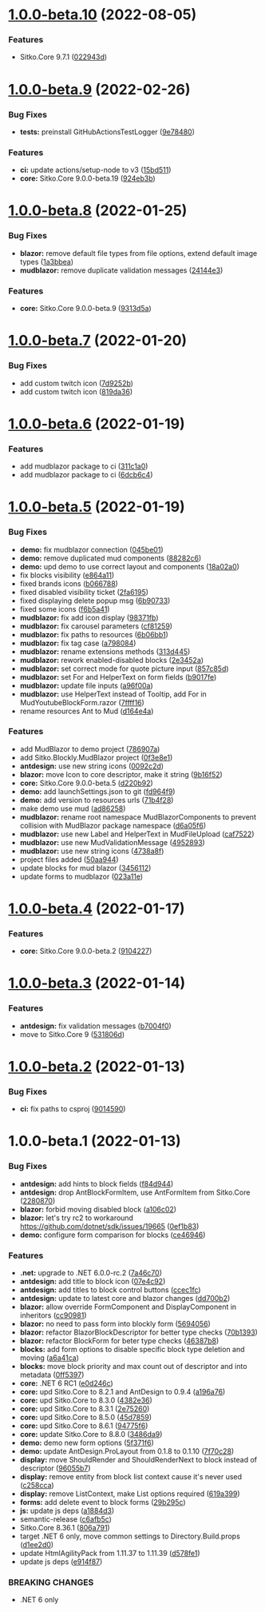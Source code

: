 # [1.0.0-beta.10](https://github.com/sitkoru/Sitko.Blockly/compare/1.0.0-beta.9...1.0.0-beta.10) (2022-08-05)


### Features

* Sitko.Core 9.7.1 ([022943d](https://github.com/sitkoru/Sitko.Blockly/commit/022943d145380cda29a7cc8f084c9e9d3e2f0529))

# [1.0.0-beta.9](https://github.com/sitkoru/Sitko.Blockly/compare/1.0.0-beta.8...1.0.0-beta.9) (2022-02-26)


### Bug Fixes

* **tests:** preinstall GitHubActionsTestLogger ([9e78480](https://github.com/sitkoru/Sitko.Blockly/commit/9e784808daa2602d0242b590c55ded123c1a77b0))


### Features

* **ci:** update actions/setup-node to v3 ([15bd511](https://github.com/sitkoru/Sitko.Blockly/commit/15bd511a379c4aab37744bce7fe1f397521d9d7e))
* **core:** Sitko.Core 9.0.0-beta.19 ([924eb3b](https://github.com/sitkoru/Sitko.Blockly/commit/924eb3bd3da5cc9a74da969349e5a2d7c5deb6f7))

# [1.0.0-beta.8](https://github.com/sitkoru/Sitko.Blockly/compare/1.0.0-beta.7...1.0.0-beta.8) (2022-01-25)


### Bug Fixes

* **blazor:** remove default file types from file options, extend default image types ([1a3bbea](https://github.com/sitkoru/Sitko.Blockly/commit/1a3bbea5a3eb710ffcd7d07f0006053e626c7173))
* **mudblazor:** remove duplicate validation messages ([24144e3](https://github.com/sitkoru/Sitko.Blockly/commit/24144e35e3b4fc8cf305082b13bb96addfcf54b1))


### Features

* **core:** Sitko.Core 9.0.0-beta.9 ([9313d5a](https://github.com/sitkoru/Sitko.Blockly/commit/9313d5a1ea40cceffc0c0165c60330ce2b96f9da))

# [1.0.0-beta.7](https://github.com/sitkoru/Sitko.Blockly/compare/1.0.0-beta.6...1.0.0-beta.7) (2022-01-20)


### Bug Fixes

* add custom twitch icon ([7d9252b](https://github.com/sitkoru/Sitko.Blockly/commit/7d9252bc441fe97ea622e595be4ef871ae2991d3))
* add custom twitch icon ([819da36](https://github.com/sitkoru/Sitko.Blockly/commit/819da3678e9e841b9885801e0e4191a13ee98f98))

# [1.0.0-beta.6](https://github.com/sitkoru/Sitko.Blockly/compare/1.0.0-beta.5...1.0.0-beta.6) (2022-01-19)


### Features

* add mudblazor package to ci ([311c1a0](https://github.com/sitkoru/Sitko.Blockly/commit/311c1a0b6018a06df1dfadf2f1f53113f0058096))
* add mudblazor package to ci ([6dcb6c4](https://github.com/sitkoru/Sitko.Blockly/commit/6dcb6c4a4c4d9eed605d7be9d5854e9eb1bd4f2d))

# [1.0.0-beta.5](https://github.com/sitkoru/Sitko.Blockly/compare/1.0.0-beta.4...1.0.0-beta.5) (2022-01-19)


### Bug Fixes

* **demo:** fix mudblazor connection ([045be01](https://github.com/sitkoru/Sitko.Blockly/commit/045be01d6e41f7a8118e4093d7c7ec5ee3cff9b5))
* **demo:** remove duplicated mud components ([88282c6](https://github.com/sitkoru/Sitko.Blockly/commit/88282c6af18111d34db9edd42047ed0a3a4048c8))
* **demo:** upd demo to use correct layout and components ([18a02a0](https://github.com/sitkoru/Sitko.Blockly/commit/18a02a004dd69cf473e6acb874a1f0f4275a6c47))
* fix blocks visibility ([e864a11](https://github.com/sitkoru/Sitko.Blockly/commit/e864a115ff1da4232d2fd62e79d4608b15919d5c))
* fixed brands icons ([b066788](https://github.com/sitkoru/Sitko.Blockly/commit/b066788547395d3f1658e391bfa8e0ac5525e5fe))
* fixed disabled visibility ticket ([2fa6195](https://github.com/sitkoru/Sitko.Blockly/commit/2fa6195a123e9d606231d2ccc56476551376a161))
* fixed displaying delete popup msg ([6b90733](https://github.com/sitkoru/Sitko.Blockly/commit/6b907332a2088d09509ae9a487c3c1ed3d0a4ae1))
* fixed some icons ([f6b5a41](https://github.com/sitkoru/Sitko.Blockly/commit/f6b5a4152045491773657e67ae3a3bd12d80057e))
* **mudblazor:** fix add icon display ([98371fb](https://github.com/sitkoru/Sitko.Blockly/commit/98371fb47f5848229727a977c6c5ca79d5912939))
* **mudblazor:** fix carousel parameters ([cf81259](https://github.com/sitkoru/Sitko.Blockly/commit/cf8125945d57eac74ea7e0bcedd2363cdcb7796b))
* **mudblazor:** fix paths to resources ([6b06bb1](https://github.com/sitkoru/Sitko.Blockly/commit/6b06bb188c9c267b5e412b4afd1a13c823619bff))
* **mudblazor:** fix tag case ([a798084](https://github.com/sitkoru/Sitko.Blockly/commit/a798084912b7183165ec9d6265cfc4efd8105b7b))
* **mudblazor:** rename extensions methods ([313d445](https://github.com/sitkoru/Sitko.Blockly/commit/313d445a17bcfac21a1251628a99b34837bcf818))
* **mudblazor:** rework enabled-disabled blocks ([2e3452a](https://github.com/sitkoru/Sitko.Blockly/commit/2e3452ac501f009d9a4e617645eb0a01a531c3a2))
* **mudblazor:** set correct mode for quote picture input ([857c85d](https://github.com/sitkoru/Sitko.Blockly/commit/857c85d1d6f1ca3ecd4709d0cfd7a5d1e86d7f18))
* **mudblazor:** set For and HelperText on form fields ([b9017fe](https://github.com/sitkoru/Sitko.Blockly/commit/b9017fe770d03620a87b640c2364a35d57df1873))
* **mudblazor:** update file inputs ([a96f00a](https://github.com/sitkoru/Sitko.Blockly/commit/a96f00a1418f7b728a96a4727d267bd20dbb6c60))
* **mudblazor:** use HelperText instead of Tooltip, add For in MudYoutubeBlockForm.razor ([7ffff16](https://github.com/sitkoru/Sitko.Blockly/commit/7ffff16bf37ac7c726c0ae6507b0eeee40811149))
* rename resources Ant to Mud ([d164e4a](https://github.com/sitkoru/Sitko.Blockly/commit/d164e4a31bd70f199f72829427f24e7bf0ee746f))


### Features

* add MudBlazor to demo project ([786907a](https://github.com/sitkoru/Sitko.Blockly/commit/786907a2632ccaad40be97fe7304bfa9d01b4017))
* add Sitko.Blockly.MudBlazor project ([0f3e8e1](https://github.com/sitkoru/Sitko.Blockly/commit/0f3e8e1a844493dc5928b61bec49f08eb01eddba))
* **antdesign:** use new string icons ([0092c2d](https://github.com/sitkoru/Sitko.Blockly/commit/0092c2d7ea30b77db2a968471d3c45e8d419fbfc))
* **blazor:** move Icon to core descriptor, make it string ([9b16f52](https://github.com/sitkoru/Sitko.Blockly/commit/9b16f52c575dd3c4fd8b258fa7a58b113c360bdb))
* **core:** Sitko.Core 9.0.0-beta.5 ([d220b92](https://github.com/sitkoru/Sitko.Blockly/commit/d220b9298d5551d86af514e72a6c1aa8b4978ef4))
* **demo:** add launchSettings.json to git ([fd964f9](https://github.com/sitkoru/Sitko.Blockly/commit/fd964f96f6c836c04739d482d9157ad2f8fb3d85))
* **demo:** add version to resources urls ([71b4f28](https://github.com/sitkoru/Sitko.Blockly/commit/71b4f28ca6a69f38b18c8cfc07f6b5be64f9b915))
* make demo use mud ([ad86258](https://github.com/sitkoru/Sitko.Blockly/commit/ad86258760e94da5798325c031e46997f8f25f5e))
* **mudblazor:** rename root namespace MudBlazorComponents to prevent collision with MudBlazor package namespace ([d6a05f6](https://github.com/sitkoru/Sitko.Blockly/commit/d6a05f69ba3ea6a6baac5938362c3385db044dc8))
* **mudblazor:** use new Label and HelperText in MudFileUpload ([caf7522](https://github.com/sitkoru/Sitko.Blockly/commit/caf7522d2468608bf1b6c2101bf5b3c9748942bc))
* **mudblazor:** use new MudValidationMessage ([4952893](https://github.com/sitkoru/Sitko.Blockly/commit/4952893d677db452fd8b0843b4c91885895b3a6f))
* **mudblazor:** use new string icons ([4738a8f](https://github.com/sitkoru/Sitko.Blockly/commit/4738a8fd5197db12941b05b049a265764acfac25))
* project files added ([50aa944](https://github.com/sitkoru/Sitko.Blockly/commit/50aa94434537427e631203776f79d3cfb2c2ddba))
* update blocks for mud blazor ([3456112](https://github.com/sitkoru/Sitko.Blockly/commit/3456112a0669da1e1d572b88335670417ab766fd))
* update forms to mudblazor ([023a11e](https://github.com/sitkoru/Sitko.Blockly/commit/023a11e1f05cf7520caa0bd8d66c8f823103e52e))

# [1.0.0-beta.4](https://github.com/sitkoru/Sitko.Blockly/compare/1.0.0-beta.3...1.0.0-beta.4) (2022-01-17)


### Features

* **core:** Sitko.Core 9.0.0-beta.2 ([9104227](https://github.com/sitkoru/Sitko.Blockly/commit/9104227f86aa6eb954363c437eef8a99c47971d9))

# [1.0.0-beta.3](https://github.com/sitkoru/Sitko.Blockly/compare/1.0.0-beta.2...1.0.0-beta.3) (2022-01-14)


### Features

* **antdesign:** fix validation messages ([b7004f0](https://github.com/sitkoru/Sitko.Blockly/commit/b7004f0fa65e8f3c5a1a5fb64bec9546b87a6c4a))
* move to Sitko.Core 9 ([531806d](https://github.com/sitkoru/Sitko.Blockly/commit/531806d98bd6fc40c446fbc66afe9f52aa951113))

# [1.0.0-beta.2](https://github.com/sitkoru/Sitko.Blockly/compare/1.0.0-beta.1...1.0.0-beta.2) (2022-01-13)


### Bug Fixes

* **ci:** fix paths to csproj ([9014590](https://github.com/sitkoru/Sitko.Blockly/commit/90145906e458fe1bb914eaddeb6d12dbf5c37f93))

# 1.0.0-beta.1 (2022-01-13)


### Bug Fixes

* **antdesign:** add hints to block fields ([f84d944](https://github.com/sitkoru/Sitko.Blockly/commit/f84d9445703767e7c1786b642cebb8334e4c040c))
* **antdesign:** drop AntBlockFormItem, use AntFormItem from Sitko.Core ([2280870](https://github.com/sitkoru/Sitko.Blockly/commit/22808702c625e126c2bdd19c93c6f3ea66a25985))
* **blazor:** forbid moving disabled block ([a106c02](https://github.com/sitkoru/Sitko.Blockly/commit/a106c0214370471e0c90299889dd1599367dfbdb))
* **blazor:** let's try rc2 to workaround https://github.com/dotnet/sdk/issues/19665 ([0ef1b83](https://github.com/sitkoru/Sitko.Blockly/commit/0ef1b834b72fcb3781a4fdb174de7a12591d7600))
* **demo:** configure form comparison for blocks ([ce46946](https://github.com/sitkoru/Sitko.Blockly/commit/ce46946214c656d07637b5299c0d771f0845938f))


### Features

* **.net:** upgrade to .NET 6.0.0-rc.2 ([7a46c70](https://github.com/sitkoru/Sitko.Blockly/commit/7a46c7000ff0c546e25b7e8a7b7cea685ae2e25b))
* **antdesign:** add title to block icon ([07e4c92](https://github.com/sitkoru/Sitko.Blockly/commit/07e4c92823aec58074260918fe6cb7982118879b))
* **antdesign:** add titles to block control buttons ([ccec1fc](https://github.com/sitkoru/Sitko.Blockly/commit/ccec1fc9b38f6e4d40a2d3c2b1bbc40413c96b87))
* **antdesign:** update to latest core and blazor changes ([dd700b2](https://github.com/sitkoru/Sitko.Blockly/commit/dd700b2d9829a630fbcb5194e3b52098feec91c0))
* **blazor:** allow override FormComponent and DisplayComponent in inheritors ([cc90981](https://github.com/sitkoru/Sitko.Blockly/commit/cc90981fa9a9fa4440e5a99674edc5e481fc4fb9))
* **blazor:** no need to pass form into blockly form ([5694056](https://github.com/sitkoru/Sitko.Blockly/commit/569405640f0ef76050485f1decd10b24450ac655))
* **blazor:** refactor BlazorBlockDescriptor for better type checks ([70b1393](https://github.com/sitkoru/Sitko.Blockly/commit/70b1393ed4739f2e84458f48e0a77129dfa46218))
* **blazor:** refactor BlockForm for beter type checks ([46387b8](https://github.com/sitkoru/Sitko.Blockly/commit/46387b837b050875ca9bdbd5a4922cb9cb3426af))
* **blocks:** add form options to disable specific block type deletion and moving ([a6a41ca](https://github.com/sitkoru/Sitko.Blockly/commit/a6a41cab306296092365a7cc46506a2511131083))
* **blocks:** move block priority and max count out of descriptor and into metadata ([0ff5397](https://github.com/sitkoru/Sitko.Blockly/commit/0ff5397290cdfc2f2ae4dcfb460b3b589be74c38))
* **core:** .NET 6 RC1 ([e0d246c](https://github.com/sitkoru/Sitko.Blockly/commit/e0d246cb5c225eefadc87c66a9285ab51d74a989))
* **core:** upd Sitko.Core to 8.2.1 and AntDesign to 0.9.4 ([a196a76](https://github.com/sitkoru/Sitko.Blockly/commit/a196a765e115851d22a6de30053692610bc4f85c))
* **core:** upd Sitko.Core to 8.3.0 ([4382e36](https://github.com/sitkoru/Sitko.Blockly/commit/4382e36ef36ccf26a9b98cb119f9c60c11bc9a5d))
* **core:** upd Sitko.Core to 8.3.1 ([2e75260](https://github.com/sitkoru/Sitko.Blockly/commit/2e752607aece060cc92321871563953f624f7882))
* **core:** upd Sitko.Core to 8.5.0 ([45d7859](https://github.com/sitkoru/Sitko.Blockly/commit/45d7859034f61f780fcef9958113e0359579135c))
* **core:** upd Sitko.Core to 8.6.1 ([94775f6](https://github.com/sitkoru/Sitko.Blockly/commit/94775f6dfa2b65a7201cd956f95d5b769227716d))
* **core:** update Sitko.Core to 8.8.0 ([3486da9](https://github.com/sitkoru/Sitko.Blockly/commit/3486da941733334559cce32927ce116476be2268))
* **demo:** demo new form options ([5f371f6](https://github.com/sitkoru/Sitko.Blockly/commit/5f371f65cfb25e7312eb9a399e711045e6e5a689))
* **demo:** update AntDesign.ProLayout from 0.1.8 to 0.1.10 ([7f70c28](https://github.com/sitkoru/Sitko.Blockly/commit/7f70c287db4b6c2957de02b2ef46f57f75fad5f1))
* **display:** move ShouldRender and ShouldRenderNext to block instead of descriptor ([96055b7](https://github.com/sitkoru/Sitko.Blockly/commit/96055b747bf131c18c392dc6d76f067bcb741d96))
* **display:** remove entity from block list context cause it's never used ([c258cca](https://github.com/sitkoru/Sitko.Blockly/commit/c258cca7bdb6ffc7ce76420f804f30de16b72b2b))
* **display:** remove ListContext, make List options required ([619a399](https://github.com/sitkoru/Sitko.Blockly/commit/619a39927ec15b956971aac6e78ec4762250ed11))
* **forms:** add delete event to block forms ([29b295c](https://github.com/sitkoru/Sitko.Blockly/commit/29b295cec5f380450a11150cc5b382fbc6fb9584))
* **js:** update js deps ([a1884d3](https://github.com/sitkoru/Sitko.Blockly/commit/a1884d33ff171fcb10d01f8348e783329cce3490))
* semantic-release ([c6afb5c](https://github.com/sitkoru/Sitko.Blockly/commit/c6afb5cde9ee16f19f528b52e707b5509531edfb))
* Sitko.Core 8.36.1 ([806a791](https://github.com/sitkoru/Sitko.Blockly/commit/806a791218a7db244af34f9918f3c173961ba185))
* target .NET 6 only, move common settings to Directory.Build.props ([d1ee2d0](https://github.com/sitkoru/Sitko.Blockly/commit/d1ee2d0a0884d2f39d30a61a1f1bd4bfaba71f27))
* update HtmlAgilityPack from 1.11.37 to 1.11.39 ([d578fe1](https://github.com/sitkoru/Sitko.Blockly/commit/d578fe1b2c26681393a1a74b6abe4f5e4034afdf))
* update js deps ([e914f87](https://github.com/sitkoru/Sitko.Blockly/commit/e914f87eaf816a2c7755724ec71493f6ffa7e434))


### BREAKING CHANGES

* .NET 6 only
